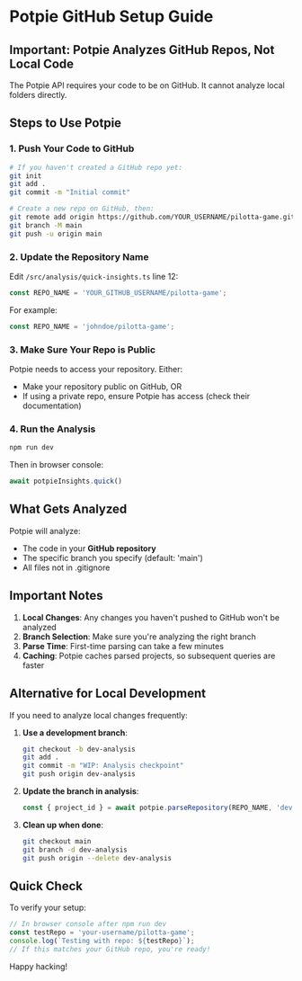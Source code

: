 # Potpie GitHub Setup Guide

## Important: Potpie Analyzes GitHub Repos, Not Local Code

The Potpie API requires your code to be on GitHub. It cannot analyze local folders directly.

## Steps to Use Potpie

### 1. Push Your Code to GitHub

```bash
# If you haven't created a GitHub repo yet:
git init
git add .
git commit -m "Initial commit"

# Create a new repo on GitHub, then:
git remote add origin https://github.com/YOUR_USERNAME/pilotta-game.git
git branch -M main
git push -u origin main
```

### 2. Update the Repository Name

Edit `/src/analysis/quick-insights.ts` line 12:
```typescript
const REPO_NAME = 'YOUR_GITHUB_USERNAME/pilotta-game';
```

For example:
```typescript
const REPO_NAME = 'johndoe/pilotta-game';
```

### 3. Make Sure Your Repo is Public

Potpie needs to access your repository. Either:
- Make your repository public on GitHub, OR
- If using a private repo, ensure Potpie has access (check their documentation)

### 4. Run the Analysis

```bash
npm run dev
```

Then in browser console:
```javascript
await potpieInsights.quick()
```

## What Gets Analyzed

Potpie will analyze:
- The code in your **GitHub repository**
- The specific branch you specify (default: 'main')
- All files not in .gitignore

## Important Notes

1. **Local Changes**: Any changes you haven't pushed to GitHub won't be analyzed
2. **Branch Selection**: Make sure you're analyzing the right branch
3. **Parse Time**: First-time parsing can take a few minutes
4. **Caching**: Potpie caches parsed projects, so subsequent queries are faster

## Alternative for Local Development

If you need to analyze local changes frequently:

1. **Use a development branch**:
   ```bash
   git checkout -b dev-analysis
   git add .
   git commit -m "WIP: Analysis checkpoint"
   git push origin dev-analysis
   ```

2. **Update the branch in analysis**:
   ```typescript
   const { project_id } = await potpie.parseRepository(REPO_NAME, 'dev-analysis');
   ```

3. **Clean up when done**:
   ```bash
   git checkout main
   git branch -d dev-analysis
   git push origin --delete dev-analysis
   ```

## Quick Check

To verify your setup:
```javascript
// In browser console after npm run dev
const testRepo = 'your-username/pilotta-game';
console.log(`Testing with repo: ${testRepo}`);
// If this matches your GitHub repo, you're ready!
```

Happy hacking!
